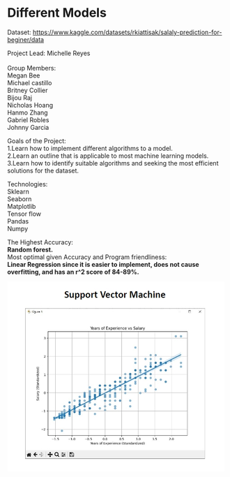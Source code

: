 # Different Models

Dataset: https://www.kaggle.com/datasets/rkiattisak/salaly-prediction-for-beginer/data
<br>

Project Lead: Michelle Reyes <br>
<br> 
Group Members:<br>
Megan Bee <br>
Michael castillo <br>
Britney Collier <br>
Bijou Raj <br>
Nicholas Hoang <br>
Hanmo Zhang <br>
Gabriel Robles <br>
Johnny Garcia <br>


Goals of the Project: <br>
1.Learn how to implement different algorithms to a model. ​<br>
2.Learn an outline that is applicable to most machine learning models.​ <br>
3.Learn how to identify suitable algorithms and seeking the most efficient solutions for the dataset. <br>


Technologies:<br>
Sklearn ​<br>
Seaborn ​<br>
Matplotlib​ <br>
Tensor flow ​<br>
Pandas ​<br>
Numpy <br>

The Highest Accuracy: ​<br>
<strong>Random forest.</strong> ​<br>
Most optimal given Accuracy and Program friendliness: ​<br>
<strong>Linear Regression since it is easier to implement, does not cause overfitting, and has an r^2 score of 84-89%.​</strong><br>


<img src  = "Images/Svm (3).jpeg">
